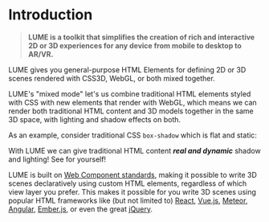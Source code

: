 # Introduction

<!-- #### **LUME is a toolkit that simplifies the creation of rich and interactive 2D or 3D experiences for any device from mobile to desktop to AR/VR.** -->

> **LUME is a toolkit that simplifies the creation of rich and interactive 2D or 3D experiences for any device from mobile to desktop to AR/VR.**

<h3 style="display: none;">
  <a href="//lume.io">Home</a>&nbsp;&nbsp;·&nbsp;
  <a href="//lume.io/docs">Documentation</a>&nbsp;&nbsp;·&nbsp;
  <a href="//lume.io/docs/#/examples/hello3d">Examples</a>&nbsp;&nbsp;·&nbsp;
  <a href="//lume.community">Forum</a>&nbsp;&nbsp;·&nbsp;
  <a href="//discord.gg/PgeyevP">Chat</a>&nbsp;&nbsp;·&nbsp;
  <a href="//github.com/lume/lume">Source</a>
</h3>

LUME gives you general-purpose HTML Elements for defining 2D or 3D scenes
rendered with CSS3D, WebGL, or both mixed together.

LUME's "mixed mode" let's us combine traditional HTML elements styled with
CSS with new elements that render with WebGL, which means we can render both
traditional HTML content and 3D models together in the same 3D space, with
lighting and shadow effects on both.

As an example, consider traditional CSS `box-shadow` which is flat and static:

<div id="traditional"></div>

With LUME we can give traditional HTML content **_real and dynamic_** shadow and lighting! See
for yourself!

<div id="dynamic"></div>

LUME is built on [Web Component
standards](https://www.w3.org/standards/techs/components#w3c_all), making it
possible to write 3D scenes declaratively using custom HTML elements,
regardless of which view layer you prefer. This makes it possible for you write
3D scenes using popular HTML frameworks like (but not limited to)
[React](https://facebook.github.io/react), [Vue.js](https://vuejs.org),
[Meteor](http://meteor.com), [Angular](https://angular.io),
[Ember.js](https://www.emberjs.com), or even the great
[jQuery](http://jquery.com).

<script>
new Vue({
  el: '#traditional',
  template: '<live-code :template="code" :autorun="true" mode="html>iframe" />',
  data: {
    code:
`
<body>
<style>
    body, html {
        width: 100%;
        height: 100%;
        margin: 0;
        padding: 0;
        overflow: hidden;
        font-family: sans-serif;
        background: #62b997;
    }
    div {
        width: 100px;
        height: 100px;
        box-shadow: 10px 10px 10px rgba(0,0,0,0.3);
        background: skyblue;
        position: absolute;
        left: 50%;
        top: 50%;
        transform: translate(-50%, -50%);
    }
</style>
<div align="center"> <p>static</p> </div>
</body>
`
  },
})
new Vue({
  el: '#dynamic',
  template: '<live-code :template="code" :autorun="true" mode="html>iframe" />',
  data: {
    code:
`
<body touch-action="none">
<script src="${location.origin+location.pathname}global.js"><\/script>
<script src="${location.origin+location.pathname}node_modules/vue/dist/vue.js"><\/script>
<!-- Tween.js is a lib for animating numbers based on "easing curves". -->
<script src="${location.origin+location.pathname}node_modules/tween.js/src/Tween.js"><\/script>
<!-- pep.js provides the pointer events (pointermove, pointerdown, etc) -->
<script src="https://code.jquery.com/pep/0.4.3/pep.js"><\/script>
<style>
    body, html {
        width: 100%;
        height: 100%;
        margin: 0;
        padding: 0;
        overflow: hidden;
        font-family: sans-serif;
        touch-action: none;
    }
    lume-node {
        text-align: center;
    }
    #bg {
        background: #62b997;
    }
    button {
        width: 100%;
        height: 100%;
        white-space: nowrap;
        border-radius: 0px;
        border: 1px solid #494455;
        background: #e96699;
        color: #494455;
        outline: none;
    }
    button:focus,
    button:hover {
        background: #eb4b89;
        color: #0a3359;
        border-color: #0a3359;
    }
</style>
<template vue>
    <!-- Lights and shadows are powered by WebGL, but written with HTML: -->
    <lume-scene
        webgl="true"
        id="scene"
        background-color="black"
        background-opacity="0"
        perspective="800"
        shadowmap-type="pcfsoft" NOTE="one of basic, pcf, pcfsoft"
    >
        <lume-ambient-light color="#ffffff" intensity="0"></lume-ambient-light>
        <lume-mixed-plane ref="plane" id="bg" size-mode="proportional proportional" size="1 1 0" color="#444">
            <lume-node
                id="button-container"
                position="0 0 20"
                size="600 31 0"
                align-point="0.5 0.5 0"
                mount-point="0.5 0.5 0"
            >
                <lume-mixed-plane
                    v-for="n in [0,1,2,3,4]"
                    ref="btn"
                    :key="n"
                    size-mode="literal proportional"
                    size="100 1 0"
                    :align-point="\`\${n*0.25} 0 0\`"
                    :mount-point="\`\${n*0.25} 0 0\`"
                    color="#444"
                >
                    <button>button {{n+1}}</button>
                </lume-mixed-plane>
            </lume-node>
            <lume-node id="lightContainer" size="0 0 0" position="0 0 300">
                <lume-point-light
                    id="light"
                    color="white"
                    size="0 0 0"
                    cast-shadow="true"
                    intensity="0.8"
                >
                    <lume-mesh
                        has="sphere-geometry basic-material"
                        size="10 10 10"
                        color="white"
                        receive-shadow="false"
                        cast-shadow="false"
                        style="pointer-events: none"
                    >
                    </lume-mesh>
                </lume-point-light>
            </lume-node>
        </lume-mixed-plane>
    </lume-scene>
</template>
<div id="buttonsRoot"></div>
<script>
    LUME.useDefaultNames()

    new Vue({
        el: '#buttonsRoot',
        template: document.querySelector('[vue]').innerHTML,
        mounted: function() {
            const {Motor, Events} = LUME
            const scene = document.querySelector('#scene')
            const lightContainer = document.querySelector('#lightContainer')
            const light = document.querySelector('#light')

            scene.on(Events.GL_LOAD, async () => {
                // TODO fix order of events. Promise.resolve() should not be needed here.
                await Promise.resolve()
                light.three.shadow.radius = 2
                light.three.distance = 800
                light.three.shadow.bias = -0.001

                // The following is a temporary hack because opacity isn't
                // exposed through the HTML API yet. work-in-progress...
                // TODO this stuff should be doable via the HTML
                Array.from( document.querySelectorAll('lume-mixed-plane') ).forEach(function(n) {
                    n.three.material.opacity = 0.3
                })

                document.querySelector('#bg').three.material.opacity = 0.3
                document.querySelector('#bg').three.material.dithering = true

                scene.needsUpdate()
            })

            const targetPosition = {x: window.innerWidth / 2, y: window.innerHeight / 2}

            document.addEventListener('pointermove', function(e) {
                e.preventDefault()
                targetPosition.x = e.clientX
                targetPosition.y = e.clientY
            })

            Motor.addRenderTask(time => {
                lightContainer.position.x += (targetPosition.x - lightContainer.position.x) * 0.01
                lightContainer.position.y += (targetPosition.y - lightContainer.position.y) * 0.01
                light.position.x = 100 * Math.sin(time * 0.001)
                light.position.y = 100 * Math.cos(time * 0.001)
            })

            let downTween, upTween, pressedButton

            // On mouse down animate the button downward
            document.addEventListener('pointerdown', function(e) {
                if ( is( e.target, 'button' ) ) {
                    pressedButton = e.target

                    if (upTween) {
                        upTween.stop()
                        upTween = null
                    }

                    downTween = new TWEEN.Tween(e.target.parentNode.position)
                        .to({z: -20}, 75)
                        .start()
                        .onComplete(function () { downTween = null })

                    Motor.addRenderTask(function(time) {
                        if (!downTween) return false
                        downTween.update(time)
                    })
                }
            })

            // On mouse up animate the button upward
            document.addEventListener('pointerup', function(e) {
                if ( pressedButton ) {
                    if (downTween) {
                        downTween.stop()
                        downTween = null
                    }

                    upTween = new TWEEN.Tween(pressedButton.parentNode.position)
                        .to({z: 0}, 75)
                        .start()
                        .onComplete(function() { upTween = null })

                    Motor.addRenderTask(function(time) {
                        if (!upTween) return false
                        upTween.update(time)
                    })
                }
            })

            function is( el, selector ) {
                if ( [].includes.call(
                    document.querySelectorAll( selector ),
                    el
                ) ) return true
                return false
            }
        },
    })

<\/script>

</body>
`
  },
})
</script>
